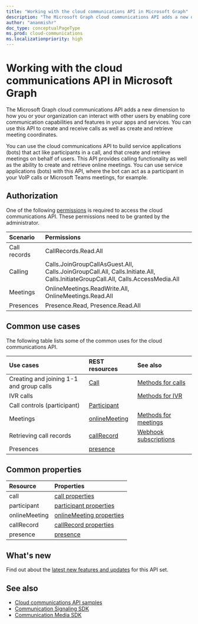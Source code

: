 ```yaml
---
title: "Working with the cloud communications API in Microsoft Graph"
description: "The Microsoft Graph cloud communications API adds a new dimension to how your apps and services can interact with users by enabling voice and video features."
author: "ananmishr"
doc_type: conceptualPageType
ms.prod: cloud-communications
ms.localizationpriority: high
---
```


# Working with the cloud communications API in Microsoft Graph

The Microsoft Graph cloud communications API adds a new dimension to how you or your organization can interact with other users by enabling core communication capabilities and features in your apps and services. You can use this API to create and receive calls as well as create and retrieve meeting coordinates.

You can use the cloud communications API to build service applications (bots) that act like participants in a call, and that create and retrieve meetings on behalf of users.
This API provides calling functionality as well as the ability to create and retrieve online meetings. You can use service applications (bots) with this API, where the bot can act as a participant in your VoIP calls or Microsoft Teams meetings, for example.

## Authorization

One of the following [permissions](/graph/permissions-reference#calls-permissions) is required to access the cloud communications API. These permissions need to be granted by the administrator.

| Scenario     | Permissions                                                                                                                     |
|:-------------|:--------------------------------------------------------------------------------------------------------------------------------|
| Call records | CallRecords.Read.All                                                                                                            |
| Calling      | Calls.JoinGroupCallAsGuest.All, Calls.JoinGroupCall.All, Calls.Initiate.All, Calls.InitiateGroupCall.All, Calls.AccessMedia.All |
| Meetings     | OnlineMeetings.ReadWrite.All, OnlineMeetings.Read.All                                                                           |
| Presences    | Presence.Read, Presence.Read.All                                                                                                |

## Common use cases

The following table lists some of the common uses for the cloud communications API.

| Use cases                         | REST resources                                 | See also  |
|:------------------------------------|:---------------------------------------------|:----------|
| Creating and joining 1-1 and group calls   | [Call](/graph/api/resources/call?view=graph-rest-v1.0&preserve-view=true)| [Methods for calls](/graph/api/resources/call?view=graph-rest-v1.0&preserve-view=true#methods)| 
|IVR calls   |     | [Methods for IVR](/graph/api/resources/calls-api-ivr-overview?view=graph-rest-v1.0&preserve-view=true)
| Call controls (participant) | [Participant](/graph/api/resources/participant?view=graph-rest-v1.0&preserve-view=true)   ||
|Meetings|[onlineMeeting](/graph/api/resources/onlinemeeting?view=graph-rest-v1.0&preserve-view=true)| [Methods for meetings](/graph/api/resources/onlinemeeting?view=graph-rest-v1.0&preserve-view=true#methods)|
| Retrieving call records | [callRecord](/graph/api/resources/callrecords-callrecord?view=graph-rest-1.0&preserve-view=true) | [Webhook subscriptions](/graph/api/resources/webhooks?view=graph-rest-1.0&preserve-view=true) |
|Presences|[presence](/graph/api/resources/presence?view=graph-rest-v1.0&preserve-view=true)||

## Common properties

| Resource                | Properties                             |
|:------------------------------------|:---------------------------------------------|
| call                               | [call properties](/graph/api/resources/call?view=graph-rest-v1.0&preserve-view=true#properties)  |
| participant                         | [participant properties](/graph/api/resources/participant?view=graph-rest-v1.0&preserve-view=true#properties) |
| onlineMeeting                            | [onlineMeeting properties](/graph/api/resources/onlinemeeting?view=graph-rest-v1.0&preserve-view=true#properties)                     |
| callRecord | [callRecord properties](/graph/api/resources/callrecords-callrecord?view=graph-rest-v1.0&preserve-view=true#properties) |
|presence|[presence](/graph/api/resources/presence?view=graph-rest-v1.0&preserve-view=true)|

## What's new
Find out about the [latest new features and updates](/graph/whats-new-overview) for this API set.

## See also

- [Cloud communications API samples](https://github.com/microsoftgraph/microsoft-graph-comms-samples/)
- [Communication Signaling SDK](https://www.nuget.org/packages/Microsoft.Graph.Communications.Calls)
- [Communication Media SDK](https://www.nuget.org/packages/Microsoft.Graph.Communications.Calls.Media)
